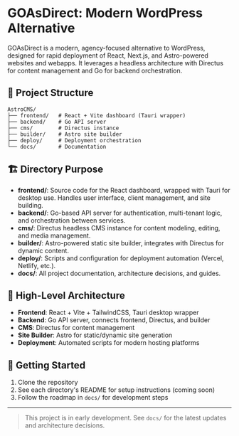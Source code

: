 # GOAsDirect: Modern WordPress Alternative

GOAsDirect is a modern, agency-focused alternative to WordPress, designed for rapid deployment of React, Next.js, and Astro-powered websites and webapps. It leverages a headless architecture with Directus for content management and Go for backend orchestration.

## 📁 Project Structure

```
AstroCMS/
├── frontend/   # React + Vite dashboard (Tauri wrapper)
├── backend/    # Go API server
├── cms/        # Directus instance
├── builder/    # Astro site builder
├── deploy/     # Deployment orchestration
└── docs/       # Documentation
```

## 🏗️ Directory Purpose

- **frontend/**: Source code for the React dashboard, wrapped with Tauri for desktop use. Handles user interface, client management, and site building.
- **backend/**: Go-based API server for authentication, multi-tenant logic, and orchestration between services.
- **cms/**: Directus headless CMS instance for content modeling, editing, and media management.
- **builder/**: Astro-powered static site builder, integrates with Directus for dynamic content.
- **deploy/**: Scripts and configuration for deployment automation (Vercel, Netlify, etc.).
- **docs/**: All project documentation, architecture decisions, and guides.

## 🧩 High-Level Architecture

- **Frontend**: React + Vite + TailwindCSS, Tauri desktop wrapper
- **Backend**: Go API server, connects frontend, Directus, and builder
- **CMS**: Directus for content management
- **Site Builder**: Astro for static/dynamic site generation
- **Deployment**: Automated scripts for modern hosting platforms

## 🚀 Getting Started

1. Clone the repository
2. See each directory's README for setup instructions (coming soon)
3. Follow the roadmap in `docs/` for development steps

---

> This project is in early development. See `docs/` for the latest updates and architecture decisions. 
